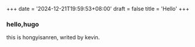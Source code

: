 +++
date = '2024-12-21T19:59:53+08:00'
draft = false
title = 'Hello'
+++

### hello,hugo

this is hongyisanren, writed by kevin.
